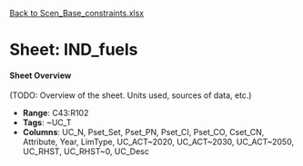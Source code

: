 [Back to Scen_Base_constraints.xlsx](README.md)

# Sheet: IND_fuels

#### Sheet Overview

(TODO: Overview of the sheet. Units used, sources of data, etc.)

- **Range**: C43:R102
- **Tags**: ~UC_T
- **Columns**: UC_N, Pset_Set, Pset_PN, Pset_CI, Pset_CO, Cset_CN, Attribute, Year, LimType, UC_ACT~2020, UC_ACT~2030, UC_ACT~2050, UC_RHST, UC_RHST~0, UC_Desc

